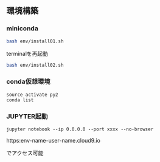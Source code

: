 ## 環境構築

### miniconda
```bash
bash env/install01.sh
```
terminalを再起動
```bash
bash env/install02.sh
```


### conda仮想環境
```conda
source activate py2
conda list
```


### JUPYTER起動
```
jupyter notebook --ip 0.0.0.0 --port xxxx --no-browser
```
https:env-name-user-name.cloud9.io

でアクセス可能
